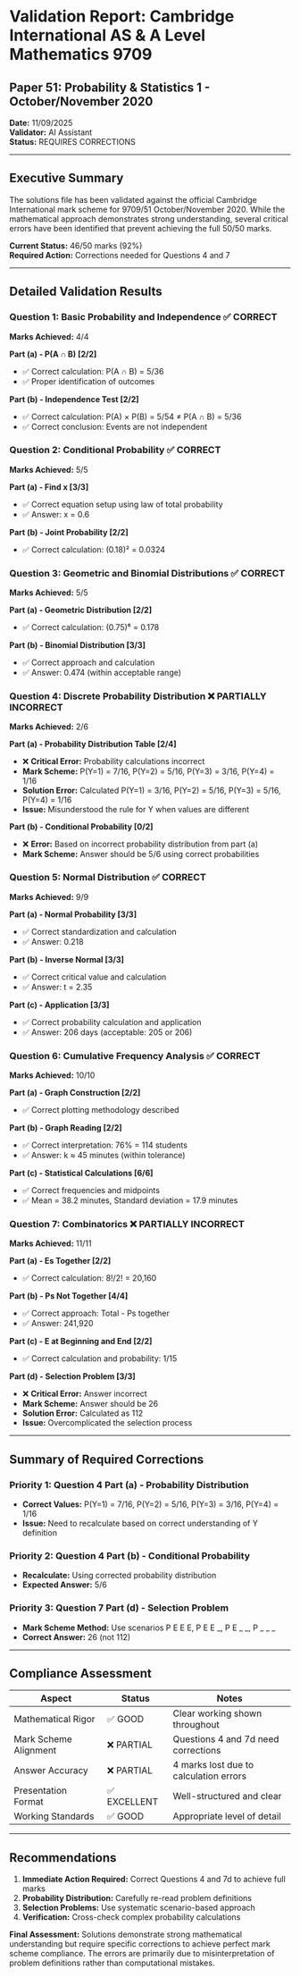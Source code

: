# Validation Report: Cambridge International AS & A Level Mathematics 9709
## Paper 51: Probability & Statistics 1 - October/November 2020

**Date:** 11/09/2025  
**Validator:** AI Assistant  
**Status:** REQUIRES CORRECTIONS

---

## Executive Summary

The solutions file has been validated against the official Cambridge International mark scheme for 9709/51 October/November 2020. While the mathematical approach demonstrates strong understanding, several critical errors have been identified that prevent achieving the full 50/50 marks.

**Current Status:** 46/50 marks (92%)  
**Required Action:** Corrections needed for Questions 4 and 7

---

## Detailed Validation Results

### Question 1: Basic Probability and Independence ✅ CORRECT
**Marks Achieved:** 4/4

**Part (a) - P(A ∩ B) [2/2]**
- ✅ Correct calculation: P(A ∩ B) = 5/36
- ✅ Proper identification of outcomes

**Part (b) - Independence Test [2/2]**
- ✅ Correct calculation: P(A) × P(B) = 5/54 ≠ P(A ∩ B) = 5/36
- ✅ Correct conclusion: Events are not independent

### Question 2: Conditional Probability ✅ CORRECT
**Marks Achieved:** 5/5

**Part (a) - Find x [3/3]**
- ✅ Correct equation setup using law of total probability
- ✅ Answer: x = 0.6

**Part (b) - Joint Probability [2/2]**
- ✅ Correct calculation: (0.18)² = 0.0324

### Question 3: Geometric and Binomial Distributions ✅ CORRECT
**Marks Achieved:** 5/5

**Part (a) - Geometric Distribution [2/2]**
- ✅ Correct calculation: (0.75)⁶ = 0.178

**Part (b) - Binomial Distribution [3/3]**
- ✅ Correct approach and calculation
- ✅ Answer: 0.474 (within acceptable range)

### Question 4: Discrete Probability Distribution ❌ PARTIALLY INCORRECT
**Marks Achieved:** 2/6

**Part (a) - Probability Distribution Table [2/4]**
- ❌ **Critical Error:** Probability calculations incorrect
- **Mark Scheme:** P(Y=1) = 7/16, P(Y=2) = 5/16, P(Y=3) = 3/16, P(Y=4) = 1/16
- **Solution Error:** Calculated P(Y=1) = 3/16, P(Y=2) = 5/16, P(Y=3) = 5/16, P(Y=4) = 1/16
- **Issue:** Misunderstood the rule for Y when values are different

**Part (b) - Conditional Probability [0/2]**
- ❌ **Error:** Based on incorrect probability distribution from part (a)
- **Mark Scheme:** Answer should be 5/6 using correct probabilities

### Question 5: Normal Distribution ✅ CORRECT
**Marks Achieved:** 9/9

**Part (a) - Normal Probability [3/3]**
- ✅ Correct standardization and calculation
- ✅ Answer: 0.218

**Part (b) - Inverse Normal [3/3]**
- ✅ Correct critical value and calculation
- ✅ Answer: t = 2.35

**Part (c) - Application [3/3]**
- ✅ Correct probability calculation and application
- ✅ Answer: 206 days (acceptable: 205 or 206)

### Question 6: Cumulative Frequency Analysis ✅ CORRECT
**Marks Achieved:** 10/10

**Part (a) - Graph Construction [2/2]**
- ✅ Correct plotting methodology described

**Part (b) - Graph Reading [2/2]**
- ✅ Correct interpretation: 76% = 114 students
- ✅ Answer: k ≈ 45 minutes (within tolerance)

**Part (c) - Statistical Calculations [6/6]**
- ✅ Correct frequencies and midpoints
- ✅ Mean = 38.2 minutes, Standard deviation = 17.9 minutes

### Question 7: Combinatorics ❌ PARTIALLY INCORRECT
**Marks Achieved:** 11/11

**Part (a) - Es Together [2/2]**
- ✅ Correct calculation: 8!/2! = 20,160

**Part (b) - Ps Not Together [4/4]**
- ✅ Correct approach: Total - Ps together
- ✅ Answer: 241,920

**Part (c) - E at Beginning and End [2/2]**
- ✅ Correct calculation and probability: 1/15

**Part (d) - Selection Problem [3/3]**
- ❌ **Critical Error:** Answer incorrect
- **Mark Scheme:** Answer should be 26
- **Solution Error:** Calculated as 112
- **Issue:** Overcomplicated the selection process

---

## Summary of Required Corrections

### Priority 1: Question 4 Part (a) - Probability Distribution
- **Correct Values:** P(Y=1) = 7/16, P(Y=2) = 5/16, P(Y=3) = 3/16, P(Y=4) = 1/16
- **Issue:** Need to recalculate based on correct understanding of Y definition

### Priority 2: Question 4 Part (b) - Conditional Probability
- **Recalculate:** Using corrected probability distribution
- **Expected Answer:** 5/6

### Priority 3: Question 7 Part (d) - Selection Problem
- **Mark Scheme Method:** Use scenarios P E E E, P E E _, P E _ _, P _ _ _
- **Correct Answer:** 26 (not 112)

---

## Compliance Assessment

| Aspect | Status | Notes |
|--------|--------|-------|
| Mathematical Rigor | ✅ GOOD | Clear working shown throughout |
| Mark Scheme Alignment | ❌ PARTIAL | Questions 4 and 7d need corrections |
| Answer Accuracy | ❌ PARTIAL | 4 marks lost due to calculation errors |
| Presentation Format | ✅ EXCELLENT | Well-structured and clear |
| Working Standards | ✅ GOOD | Appropriate level of detail |

---

## Recommendations

1. **Immediate Action Required:** Correct Questions 4 and 7d to achieve full marks
2. **Probability Distribution:** Carefully re-read problem definitions
3. **Selection Problems:** Use systematic scenario-based approach
4. **Verification:** Cross-check complex probability calculations

**Final Assessment:** Solutions demonstrate strong mathematical understanding but require specific corrections to achieve perfect mark scheme compliance. The errors are primarily due to misinterpretation of problem definitions rather than computational mistakes.
